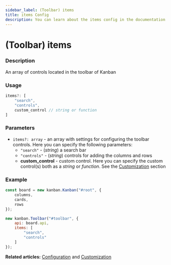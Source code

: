 ```yaml
---
sidebar_label: (Toolbar) items
title: items Config
description: You can learn about the items config in the documentation of the DHTMLX JavaScript Kanban library. Browse developer guides and API reference, try out code examples and live demos, and download a free 30-day evaluation version of DHTMLX Kanban.
---
```


# (Toolbar) items

### Description

An array of controls located in the toolbar of Kanban

### Usage

~~~jsx {}
items?: [
	"search",
	"controls",
	custom_control // string or function
]
~~~

### Parameters

- `items?: array` - an array with settings for configuring the toolbar controls. Here you can specify the following parameters:
	- `"search"` - (*string*) a search bar
	- `"controls"` - (*string*) controls for adding the columns and rows
	- **custom_control** - custom control. Here you can specify the custom control(s) both as a *string* or *function*. See the [Customization](../../../guides/customization#custom-toolbar) section

### Example

~~~jsx {9-12}
const board = new kanban.Kanban("#root", {
	columns,
	cards,
	rows
});

new kanban.Toolbar("#toolbar", {
	api: board.api,
	items: [
		"search",
		"controls"
	]
});
~~~

**Related articles:** [Configuration](../../../guides/configuration#toolbar) and [Customization](../../../guides/customization#custom-toolbar)
